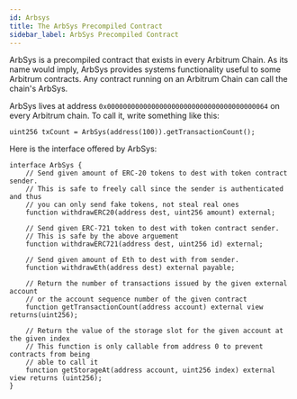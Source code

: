```yaml
---
id: Arbsys
title: The ArbSys Precompiled Contract
sidebar_label: ArbSys Precompiled Contract
---
```


ArbSys is a precompiled contract that exists in every Arbitrum Chain.
As its name would imply, ArbSys provides systems functionality useful to some Arbitrum contracts.
Any contract running on an Arbitrum Chain can call the chain's ArbSys.

ArbSys lives at address `0x0000000000000000000000000000000000000064` on every Arbitrum chain.
To call it, write something like this:

    uint256 txCount = ArbSys(address(100)).getTransactionCount();

Here is the interface offered by ArbSys:

    interface ArbSys {
        // Send given amount of ERC-20 tokens to dest with token contract sender.
        // This is safe to freely call since the sender is authenticated and thus
        // you can only send fake tokens, not steal real ones
        function withdrawERC20(address dest, uint256 amount) external;

        // Send given ERC-721 token to dest with token contract sender.
        // This is safe by the above arguement
        function withdrawERC721(address dest, uint256 id) external;

        // Send given amount of Eth to dest with from sender.
        function withdrawEth(address dest) external payable;

        // Return the number of transactions issued by the given external account
        // or the account sequence number of the given contract
        function getTransactionCount(address account) external view returns(uint256);
        
        // Return the value of the storage slot for the given account at the given index
        // This function is only callable from address 0 to prevent contracts from being
        // able to call it
        function getStorageAt(address account, uint256 index) external view returns (uint256);
    }
